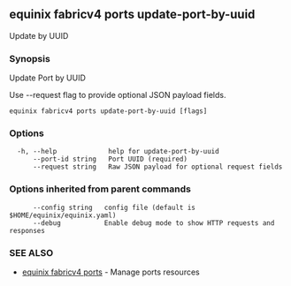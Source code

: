 ## equinix fabricv4 ports update-port-by-uuid

Update by UUID

### Synopsis

Update Port by UUID

Use --request flag to provide optional JSON payload fields.

```
equinix fabricv4 ports update-port-by-uuid [flags]
```

### Options

```
  -h, --help             help for update-port-by-uuid
      --port-id string   Port UUID (required)
      --request string   Raw JSON payload for optional request fields
```

### Options inherited from parent commands

```
      --config string   config file (default is $HOME/equinix/equinix.yaml)
      --debug           Enable debug mode to show HTTP requests and responses
```

### SEE ALSO

* [equinix fabricv4 ports](equinix_fabricv4_ports.md)	 - Manage ports resources

